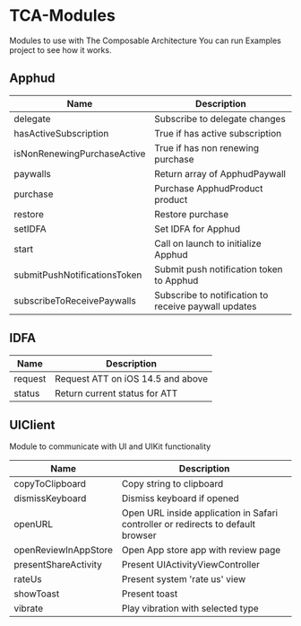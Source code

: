 # TCA-Modules
Modules to use with The Composable Architecture
You can run Examples project to see how it works.

## Apphud

| Name  | Description |
| ------------- | ------------- |
| delegate |  Subscribe to delegate changes  |
| hasActiveSubscription  | True if has active subscription |
| isNonRenewingPurchaseActive  |  True if has non renewing purchase |
| paywalls  | Return array of ApphudPaywall |
| purchase  | Purchase ApphudProduct product |
| restore  | Restore purchase |
| setIDFA  | Set IDFA for Apphud |
| start  | Call on launch to initialize Apphud |
| submitPushNotificationsToken  | Submit push notification token to Apphud |
| subscribeToReceivePaywalls  | Subscribe to notification to receive paywall updates |

## IDFA

| Name  | Description |
| ------------- | ------------- |
| request | Request ATT on iOS 14.5 and above  |
| status  | Return current status for ATT |

## UIClient

Module to communicate with UI and UIKit functionality 

| Name  | Description |
| ------------- | ------------- |
| copyToClipboard | Copy string to clipboard  |
| dismissKeyboard  | Dismiss keyboard if opened |
| openURL  | Open URL inside application in Safari controller or redirects to default browser |
| openReviewInAppStore  | Open App store app with review page |
| presentShareActivity | Present UIActivityViewController |
| rateUs  | Present system 'rate us' view |
| showToast  | Present toast |
| vibrate  | Play vibration with selected type |
